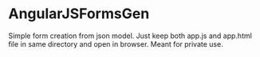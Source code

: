 # AngularJSFormsGen
Simple form creation from json model. Just keep both app.js and app.html file in same directory and open in browser. Meant for private use.

